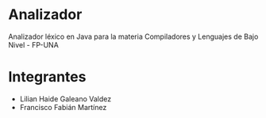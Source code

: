 # Analizador
Analizador léxico en Java para la materia Compiladores y Lenguajes de Bajo Nivel - FP-UNA

Integrantes
===========

* Lilian Haide Galeano Valdez
* Francisco Fabián Martínez
